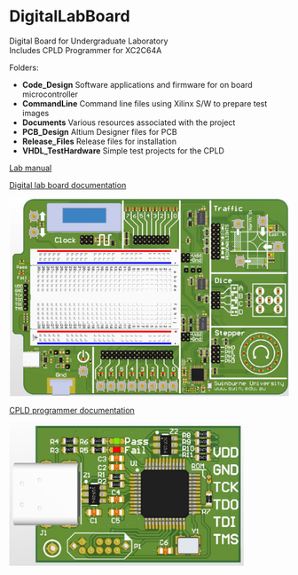 # DigitalLabBoard
Digital Board for Undergraduate Laboratory  
Includes CPLD Programmer for XC2C64A

Folders:
* __Code_Design__ Software applications and firmware for on board microcontroller 
* __CommandLine__ Command line files using Xilinx S/W to prepare test images 
* __Documents__ Various resources associated with the project 
* __PCB_Design__ Altium Designer files for PCB 
* __Release_Files__ Release files for installation
* __VHDL_TestHardware__ Simple test projects for the CPLD 
 
[Lab manual](https://raw.githubusercontent.com/podonoghue/DigitalLabBoard/master/Laboratory%20Manual.pdf)
 
[Digital lab board documentation](https://raw.githubusercontent.com/podonoghue/DigitalLabBoard/master/PCB_Design/DigitalLabBoard/DigitalLabBoard_V4.PDF)  

![An image](https://raw.githubusercontent.com/podonoghue/DigitalLabBoard/master/PCB_Design/DigitalLabBoard/DigitalLabBoard.png "Board Image")

[CPLD programmer documentation](https://raw.githubusercontent.com/podonoghue/DigitalLabBoard/master/PCB_Design/CPLD_Programmer/CPLD_Programmer_V2.PDF)  

![An image](https://raw.githubusercontent.com/podonoghue/DigitalLabBoard/master/PCB_Design/CPLD_Programmer/CPLD_Programmer.png "Board Image")
